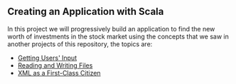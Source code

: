 Creating an Application with Scala
-----------------------
In this project we will progressively build an application to find the new worth of investments in the stock market using the concepts that we saw in another projects of this repository, the topics are:

* [Getting Users' Input](https://github.com/robsonoduarte/learn-scala/blob/master/pragmatic-scala/creating-an-application-with-scala/src/main/scala/br/com/mystudies/scala/GettingUsersInput.scala)
* [Reading and Writing Files](https://github.com/robsonoduarte/learn-scala/blob/master/pragmatic-scala/creating-an-application-with-scala/src/main/scala/br/com/mystudies/scala/ReadingAndWritingFiles.scala)
* [XML as a First-Class Citizen](https://github.com/robsonoduarte/learn-scala/tree/master/pragmatic-scala/creating-an-application-with-scala)
